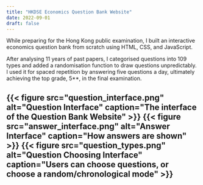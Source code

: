 ```yaml
---
title: "HKDSE Economics Question Bank Website"
date: 2022-09-01
draft: false
---
```


While preparing for the Hong Kong public examination, I built an interactive economics question bank from scratch using HTML, CSS, and JavaScript. 

After analysing 11 years of past papers, I categorised questions into 109 types and added a randomisation function to draw questions unpredictably. I used it for spaced repetition by answering five questions a day, ultimately achieving the top grade, 5**, in the final examination.

{{< figure src="question_interface.png" alt="Question Interface" caption="The interface of the Question Bank Website" >}}
{{< figure src="answer_interface.png" alt="Answer Interface" caption="How answers are shown" >}}
{{< figure src="question_types.png" alt="Question Choosing Interface" caption="Users can choose questions, or choose a random/chronological mode" >}}
---